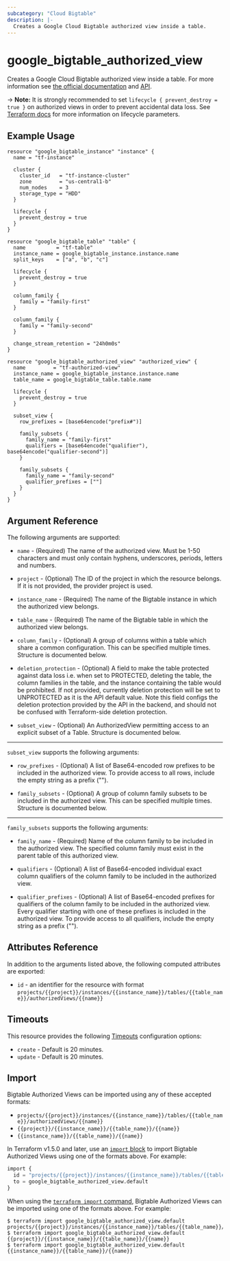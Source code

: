 ```yaml
---
subcategory: "Cloud Bigtable"
description: |-
  Creates a Google Cloud Bigtable authorized view inside a table.
---
```


# google_bigtable_authorized_view

Creates a Google Cloud Bigtable authorized view inside a table. For more information see
[the official documentation](https://cloud.google.com/bigtable/) and
[API](https://cloud.google.com/bigtable/docs/go/reference).

-> **Note:** It is strongly recommended to set `lifecycle { prevent_destroy = true }`
on authorized views in order to prevent accidental data loss. See
[Terraform docs](https://www.terraform.io/docs/configuration/resources.html#prevent_destroy)
for more information on lifecycle parameters.


## Example Usage

```hcl
resource "google_bigtable_instance" "instance" {
  name = "tf-instance"

  cluster {
    cluster_id   = "tf-instance-cluster"
    zone         = "us-central1-b"
    num_nodes    = 3
    storage_type = "HDD"
  }

  lifecycle {
    prevent_destroy = true
  }
}

resource "google_bigtable_table" "table" {
  name          = "tf-table"
  instance_name = google_bigtable_instance.instance.name
  split_keys    = ["a", "b", "c"]

  lifecycle {
    prevent_destroy = true
  }

  column_family {
    family = "family-first"
  }

  column_family {
    family = "family-second"
  }

  change_stream_retention = "24h0m0s"
}

resource "google_bigtable_authorized_view" "authorized_view" {
  name         = "tf-authorized-view"
  instance_name = google_bigtable_instance.instance.name
  table_name = google_bigtable_table.table.name

  lifecycle {
    prevent_destroy = true
  }

  subset_view {
    row_prefixes = [base64encode("prefix#")]

    family_subsets {
      family_name = "family-first"
      qualifiers = [base64encode("qualifier"), base64encode("qualifier-second")]
    }

    family_subsets {
      family_name = "family-second"
      qualifier_prefixes = [""]
    }
  }
}
```

## Argument Reference

The following arguments are supported:

* `name` - (Required) The name of the authorized view. Must be 1-50 characters and must only contain hyphens, underscores, periods, letters and numbers.

* `project` - (Optional) The ID of the project in which the resource belongs. If it
    is not provided, the provider project is used.

* `instance_name` - (Required) The name of the Bigtable instance in which the authorized view belongs.

* `table_name` - (Required) The name of the Bigtable table in which the authorized view belongs.

* `column_family` - (Optional) A group of columns within a table which share a common configuration. This can be specified multiple times. Structure is documented below.

* `deletion_protection` - (Optional) A field to make the table protected against data loss i.e. when set to PROTECTED, deleting the table, the column families in the table, and the instance containing the table would be prohibited.
If not provided, currently deletion protection will be set to UNPROTECTED as it is the API default value. Note this field configs the deletion protection provided by the API in the backend, and should not be confused with Terraform-side deletion protection.

* `subset_view` - (Optional) An AuthorizedView permitting access to an explicit subset of a Table. Structure is documented below.

-----

`subset_view` supports the following arguments:

* `row_prefixes` - (Optional) A list of Base64-encoded row prefixes to be included in the authorized view. To provide access to all rows, include the empty string as a prefix ("").

* `family_subsets` - (Optional) A group of column family subsets to be included in the authorized view. This can be specified multiple times. Structure is documented below.

-----

`family_subsets` supports the following arguments:

* `family_name` - (Required) Name of the column family to be included in the authorized view. The specified column family must exist in the parent table of this authorized view.

* `qualifiers` - (Optional) A list of Base64-encoded individual exact column qualifiers of the column family to be included in the authorized view.

* `qualifier_prefixes` - (Optional) A list of Base64-encoded prefixes for qualifiers of the column family to be included in the authorized view.
Every qualifier starting with one of these prefixes is included in the authorized view. To provide access to all qualifiers, include the empty string as a prefix ("").

## Attributes Reference

In addition to the arguments listed above, the following computed attributes are
exported:

* `id` - an identifier for the resource with format `projects/{{project}}/instances/{{instance_name}}/tables/{{table_name}}/authorizedViews/{{name}}`

## Timeouts

This resource provides the following
[Timeouts](https://developer.hashicorp.com/terraform/plugin/sdkv2/resources/retries-and-customizable-timeouts) configuration options:

- `create` - Default is 20 minutes.
- `update` - Default is 20 minutes.

## Import

Bigtable Authorized Views can be imported using any of these accepted formats:

* `projects/{{project}}/instances/{{instance_name}}/tables/{{table_name}}/authorizedViews/{{name}}`
* `{{project}}/{{instance_name}}/{{table_name}}/{{name}}`
* `{{instance_name}}/{{table_name}}/{{name}}`

In Terraform v1.5.0 and later, use an [`import` block](https://developer.hashicorp.com/terraform/language/import) to import Bigtable Authorized Views using one of the formats above. For example:

```tf
import {
  id = "projects/{{project}}/instances/{{instance_name}}/tables/{{table_name}}/authorizedViews/{{name}}"
  to = google_bigtable_authorized_view.default
}
```

When using the [`terraform import` command](https://developer.hashicorp.com/terraform/cli/commands/import), Bigtable Authorized Views can be imported using one of the formats above. For example:

```
$ terraform import google_bigtable_authorized_view.default projects/{{project}}/instances/{{instance_name}}/tables/{{table_name}}/authorizedViews/{{name}}
$ terraform import google_bigtable_authorized_view.default {{project}}/{{instance_name}}/{{table_name}}/{{name}}
$ terraform import google_bigtable_authorized_view.default {{instance_name}}/{{table_name}}/{{name}}
```


